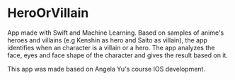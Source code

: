 # HeroOrVillain

App made with Swift and Machine Learning. Based on samples of anime's heroes and villains (e.g Kenshin as hero and Saito as villain), the app identifies when an character is a
villain or a hero. The app analyzes the face, eyes and face shape of the character and gives the result based on it.

This app was made based on Angela Yu's course IOS development.
